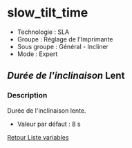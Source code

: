 # slow_tilt_time

* Technologie : SLA
* Groupe : Réglage de l'Imprimante
* Sous groupe : Général -  Incliner
* Mode :  Expert

## *Durée de l'inclinaison* Lent

### Description

Durée de l'inclinaison lente.

* Valeur par défaut : 8 s

[Retour Liste variables](variable_list.md)